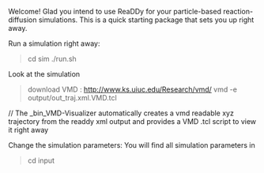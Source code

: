 Welcome!
Glad you intend to use ReaDDy for your particle-based reaction-diffusion simulations.
This is a quick starting package that sets you up right away.

Run a simulation right away:
>	cd sim
>	./run.sh

Look at the simulation
>	download VMD : http://www.ks.uiuc.edu/Research/vmd/
>	vmd -e output/out_traj.xml.VMD.tcl

// The _bin_VMD-Visualizer automatically creates a vmd readable xyz trajectory from the readdy xml output and provides a VMD .tcl script to view it right away


Change the simulation parameters:
You will find all simulation parameters in 
> 	cd input






